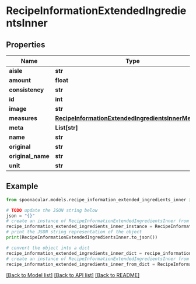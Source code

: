# RecipeInformationExtendedIngredientsInner


## Properties

Name | Type | Description | Notes
------------ | ------------- | ------------- | -------------
**aisle** | **str** |  | 
**amount** | **float** |  | 
**consistency** | **str** |  | 
**id** | **int** |  | 
**image** | **str** |  | 
**measures** | [**RecipeInformationExtendedIngredientsInnerMeasures**](RecipeInformationExtendedIngredientsInnerMeasures.md) |  | [optional] 
**meta** | **List[str]** |  | [optional] 
**name** | **str** |  | 
**original** | **str** |  | 
**original_name** | **str** |  | 
**unit** | **str** |  | 

## Example

```python
from spoonacular.models.recipe_information_extended_ingredients_inner import RecipeInformationExtendedIngredientsInner

# TODO update the JSON string below
json = "{}"
# create an instance of RecipeInformationExtendedIngredientsInner from a JSON string
recipe_information_extended_ingredients_inner_instance = RecipeInformationExtendedIngredientsInner.from_json(json)
# print the JSON string representation of the object
print(RecipeInformationExtendedIngredientsInner.to_json())

# convert the object into a dict
recipe_information_extended_ingredients_inner_dict = recipe_information_extended_ingredients_inner_instance.to_dict()
# create an instance of RecipeInformationExtendedIngredientsInner from a dict
recipe_information_extended_ingredients_inner_from_dict = RecipeInformationExtendedIngredientsInner.from_dict(recipe_information_extended_ingredients_inner_dict)
```
[[Back to Model list]](../README.md#documentation-for-models) [[Back to API list]](../README.md#documentation-for-api-endpoints) [[Back to README]](../README.md)


